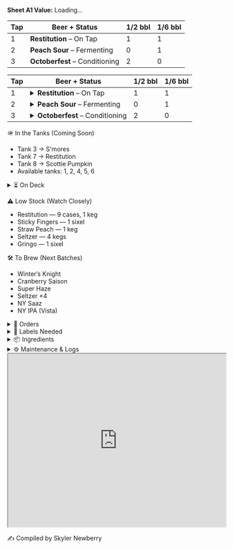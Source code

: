 
<strong>Sheet A1 Value:</strong>
<span id="sheet-value">Loading…</span>

<script>
  async function updateFromSheet() {
    // your published CSV link
    const url = "https://docs.google.com/spreadsheets/d/e/2PACX-1vTn3XrnFcps7_xm4HBCDfHCss0DB0Wwd5DRlXGxvE4hk9Nc_Hw8-6HuB6LS7p09BlOP44FhL_ByR1kQ/pub?output=csv";

    try {
      const res = await fetch(url, { cache: "no-cache" });
      const text = await res.text();

      // split by newlines and commas
      const rows = text.trim().split(/\r?\n/).map(r => r.split(","));

      // A1 = row 0, column 0
      const value = rows[0]?.[0] || "(empty)";

      document.getElementById("sheet-value").textContent = value;
    } catch (err) {
      console.error("Fetch error:", err);
      document.getElementById("sheet-value").textContent = "—";
    }
  }

  updateFromSheet();
  // Optional: auto-refresh every 10 minutes
  // setInterval(updateFromSheet, 10 * 60 * 1000);
</script>



<table>
  <thead>
    <tr>
      <th>Tap</th>
      <th>Beer + Status</th>
      <th>1/2 bbl</th>
      <th>1/6 bbl</th>
    </tr>
  </thead>
  <tbody>
    <tr>
      <td>1</td>
      <td><strong>Restitution</strong> – On Tap</td>
      <td>1</td>
      <td>1</td>
    </tr>
    <tr>
      <td>2</td>
      <td><strong>Peach Sour</strong> – Fermenting</td>
      <td>0</td>
      <td>1</td>
    </tr>
    <tr>
      <td>3</td>
      <td><strong>Octoberfest</strong> – Conditioning</td>
      <td>2</td>
      <td>0</td>
    </tr>
  </tbody>
</table>
<table>
  <thead>
    <tr>
      <th>Tap</th>
      <th>Beer + Status</th>
      <th>1/2 bbl</th>
      <th>1/6 bbl</th>
    </tr>
  </thead>
  <tbody>
    <tr>
      <td>1</td>
      <td>
        <details>
          <summary><strong>Restitution</strong> – On Tap</summary>
          <div><em>Notes:</em> Crisp amber ale, batch #23. Cleaned Sept 28. Next rotation Oct 10.</div>
        </details>
      </td>
      <td>1</td>
      <td>1</td>
    </tr>
    <tr>
      <td>2</td>
      <td>
        <details>
          <summary><strong>Peach Sour</strong> – Fermenting</summary>
          <div><em>Notes:</em> Target ABV 4.8%. Dry-hop Oct 7. Local peach purée.</div>
        </details>
      </td>
      <td>0</td>
      <td>1</td>
    </tr>
    <tr>
      <td>3</td>
      <td>
        <details>
          <summary><strong>Octoberfest</strong> – Conditioning</summary>
          <div><em>Notes:</em> Lagering at 38 °F. Ready mid-October.</div>
        </details>
      </td>
      <td>2</td>
      <td>0</td>
    </tr>
  </tbody>
</table>


🪖 In the Tanks (Coming Soon)

- Tank 3 → S'mores
- Tank 7 → Restitution
- Tank 8 → Scottie Pumpkin
- Available tanks: 1, 2, 4, 5, 6

<details> <summary>⏳ On Deck</summary>
- She’s a Peach (7)
- Road Soda (2 sixels)
- 99 Problems (3)
- Mole Stout (3)
- Cider (4 sixels)
- Juicy Haze (2 sixels)
- My Boy Blue (4)
- Jacks (2)
- Founders Sept (7)
- Hindsight (1 sixel)
- Founders Oct (7)
</details>


⚠️ Low Stock (Watch Closely)

- Restitution — 9 cases, 1 keg
- Sticky Fingers — 1 sixel
- Straw Peach — 1 keg
- Seltzer — 4 kegs
- Gringo — 1 sixel

🛠 To Brew (Next Batches)
- Winter’s Knight
- Cranberry Saison
- Super Haze
- Seltzer ×4
- NY Saaz
- NY IPA (Vista)




<details>
  <summary>📄 Orders</summary>

  <div markdown="1">

- Eagle (10/03): Restitution — 16 kegs, 12 sixels

  </div>
</details> 

<details> <summary>🧻 Labels Needed</summary>

- Upcoming Brews:
  - Winter’s Knight
  - Super Haze
- Inventory:
  - Boston South Irish Stout
  - S’mores
  - New West Coast
  - Founders Sept
  - Cherry Pineapple Sour
</details>
<details> <summary>📦 Ingredients</summary>

Needed:
- Galaxy — 44 lbs
- Amarillo — 44 lbs

<details> <summary>🌿 Hops On Hand</summary>
A–C

- Amarillo —
(5 lbs)

- Azacca —
(33 lbs)

- Centennial —
(221 lbs)

- Chinook —
(5 lbs)

- Citra —
(80 lbs)

D–N

- El Dorado —
(27 lbs)

- Mandarina —
(5 lbs)

- Nugget —
(27 lbs)

- NY Chinook —
(11 lbs)

S–Z

- Saaz —
(11 lbs)

- Simcoe —
(33 lbs)

- Vallestia —
(38 lbs)

- Warrior —
(5 lbs)

- Zeus —
(33 lbs)

- 32 DE 2021 —
(11 lbs)

</details>
</details>

<details>
  <summary>⚙️ Maintenance & Logs</summary>

  <div markdown="1">

### ❄️ Glycol Chiller Log

| Date       | Event |
|------------|-------|
| 2025-09-01 | Chiller off → glycol very low, topped off with glycol + water, restarted. |
| 2025-05-27 | New set of fuses received, waiting to install (pump bypassed). |

---

### 🔥 Kettle Log

| Date       | Event |
|------------|-------|
| 2025-09-22 | Accidentally left boils on → burn tops. Second brew proceeding. Investigating with caustic + acid cycle. |

---

### 🧊 Big Cooler Log

| Date       | Event |
|------------|-------|
| 2025-10-02 | Temp check — 40°F (normal). |

  </div>
</details>


<iframe 
  src="https://docs.google.com/spreadsheets/d/e/2PACX-1vTn3XrnFcps7_xm4HBCDfHCss0DB0Wwd5DRlXGxvE4hk9Nc_Hw8-6HuB6LS7p09BlOP44FhL_ByR1kQ/pubhtml?widget=true&amp;headers=false" 
  width="100%" 
  height="400">
  </iframe>

✍️ Compiled by Skyler Newberry
